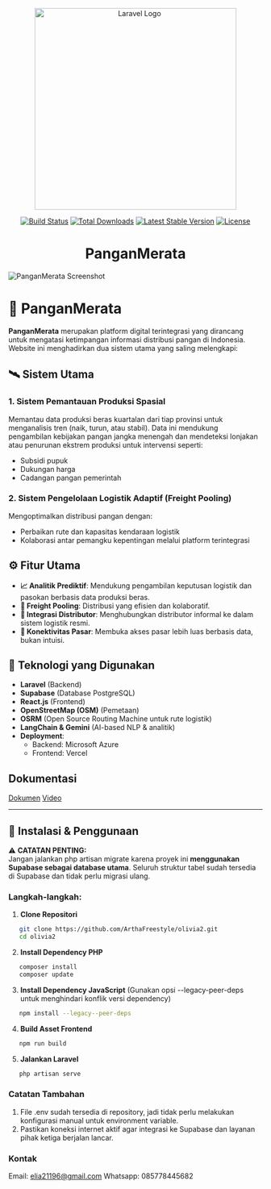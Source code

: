 <p align="center"><a href="https://laravel.com" target="_blank"><img src="https://raw.githubusercontent.com/laravel/art/master/logo-lockup/5%20SVG/2%20CMYK/1%20Full%20Color/laravel-logolockup-cmyk-red.svg" width="400" alt="Laravel Logo"></a></p>

<p align="center">
<a href="https://github.com/laravel/framework/actions"><img src="https://github.com/laravel/framework/workflows/tests/badge.svg" alt="Build Status"></a>
<a href="https://packagist.org/packages/laravel/framework"><img src="https://img.shields.io/packagist/dt/laravel/framework" alt="Total Downloads"></a>
<a href="https://packagist.org/packages/laravel/framework"><img src="https://img.shields.io/packagist/v/laravel/framework" alt="Latest Stable Version"></a>
<a href="https://packagist.org/packages/laravel/framework"><img src="https://img.shields.io/packagist/l/laravel/framework" alt="License"></a>
</p>

<h1 align="center">PanganMerata</h1>

![PanganMerata Screenshot](https://drive.google.com/uc?export=view&id=1AqDt_lnWH3ASxKKvFz5QLvPAMLVfJj-p)

# 🌾 PanganMerata

**PanganMerata** merupakan platform digital terintegrasi yang dirancang untuk mengatasi ketimpangan informasi distribusi pangan di Indonesia. Website ini menghadirkan dua sistem utama yang saling melengkapi:

## 🛰️ Sistem Utama

### 1. Sistem Pemantauan Produksi Spasial
Memantau data produksi beras kuartalan dari tiap provinsi untuk menganalisis tren (naik, turun, atau stabil). Data ini mendukung pengambilan kebijakan pangan jangka menengah dan mendeteksi lonjakan atau penurunan ekstrem produksi untuk intervensi seperti:
- Subsidi pupuk
- Dukungan harga
- Cadangan pangan pemerintah

### 2. Sistem Pengelolaan Logistik Adaptif (Freight Pooling)
Mengoptimalkan distribusi pangan dengan:
- Perbaikan rute dan kapasitas kendaraan logistik
- Kolaborasi antar pemangku kepentingan melalui platform terintegrasi



## ⚙️ Fitur Utama

- **📈 Analitik Prediktif**: Mendukung pengambilan keputusan logistik dan pasokan berbasis data produksi beras.
- **🚛 Freight Pooling**: Distribusi yang efisien dan kolaboratif.
- **🔗 Integrasi Distributor**: Menghubungkan distributor informal ke dalam sistem logistik resmi.
- **🛒 Konektivitas Pasar**: Membuka akses pasar lebih luas berbasis data, bukan intuisi.



## 🧰 Teknologi yang Digunakan

- **Laravel** (Backend)
- **Supabase** (Database PostgreSQL)
- **React.js** (Frontend)
- **OpenStreetMap (OSM)** (Pemetaan)
- **OSRM** (Open Source Routing Machine untuk rute logistik)
- **LangChain & Gemini** (AI-based NLP & analitik)
- **Deployment**:
  - Backend: Microsoft Azure
  - Frontend: Vercel

## Dokumentasi
<a href="https://drive.google.com/drive/folders/1igC6fP5oYONSxLnRa8tdRsp5V5Ay8vWX?usp=drive_link">Dokumen</a>
<a href="https://drive.google.com/file/d/1BZGnd3OhrRGa6JDACBpt_QnINbOmHuyw/view?usp=sharing">Video</a>


---

## 🚀 Instalasi & Penggunaan

⚠️ **CATATAN PENTING:**  
Jangan jalankan php artisan migrate karena proyek ini **menggunakan Supabase sebagai database utama**.  Seluruh struktur tabel sudah tersedia di Supabase dan tidak perlu migrasi ulang.

### Langkah-langkah:

1. **Clone Repositori**
   
```bash
   git clone https://github.com/ArthaFreestyle/olivia2.git
   cd olivia2
```

2. **Install Dependency PHP**

```bash
   composer install
   composer update
```

3. **Install Dependency JavaScript**
(Gunakan opsi --legacy-peer-deps untuk menghindari konflik versi dependency)

```bash
   npm install --legacy--peer-deps
```

4. **Build Asset Frontend**

```bash
   npm run build
```

5. **Jalankan Laravel**

```bash
   php artisan serve
```

### Catatan Tambahan
1. File .env sudah tersedia di repository, jadi tidak perlu melakukan konfigurasi manual untuk environment variable.
2. Pastikan koneksi internet aktif agar integrasi ke Supabase dan layanan pihak ketiga berjalan lancar.


### Kontak
Email: elia21196@gmail.com
Whatsapp: 085778445682
